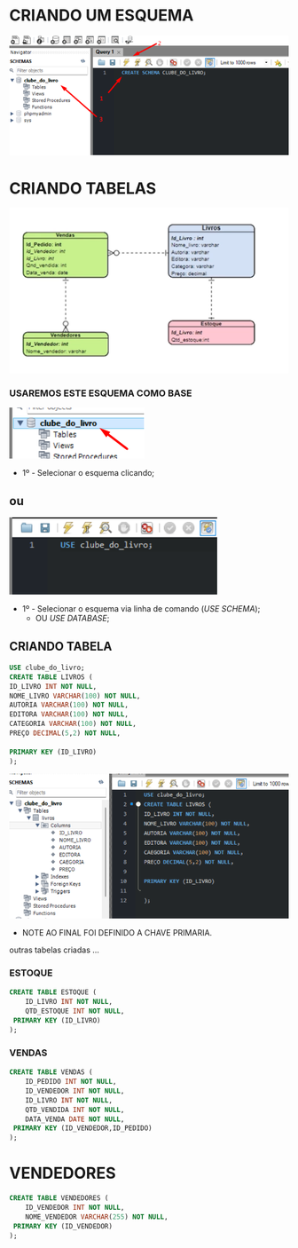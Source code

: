 # CRIANDO UM ESQUEMA

![SCHEMA](../img/CRIANDO%20SCHEMA.png)

# CRIANDO TABELAS

![CLUBE](../img/table_base1.png)
### USAREMOS ESTE ESQUEMA COMO BASE

![selecSchema](../img/select%20schema.png)
- 1º - Selecionar o esquema clicando;
## ou
![selectSchema](../img/select%20schema2.png)
- 1º - Selecionar o esquema via linha de comando (_USE SCHEMA_);
    - OU _USE DATABASE_;


## CRIANDO TABELA

```sql
USE clube_do_livro;
CREATE TABLE LIVROS (
ID_LIVRO INT NOT NULL,
NOME_LIVRO VARCHAR(100) NOT NULL,
AUTORIA VARCHAR(100) NOT NULL,
EDITORA VARCHAR(100) NOT NULL,
CATEGORIA VARCHAR(100) NOT NULL,
PREÇO DECIMAL(5,2) NOT NULL,

PRIMARY KEY (ID_LIVRO)
);
```

![primaryTable](../img/PRIMEIRATABLE.png)

- NOTE AO FINAL FOI DEFINIDO  A CHAVE PRIMARIA.


outras tabelas criadas ...
### ESTOQUE
````sql
CREATE TABLE ESTOQUE (
    ID_LIVRO INT NOT NULL,
    QTD_ESTOQUE INT NOT NULL,
 PRIMARY KEY (ID_LIVRO)
);

````
### VENDAS
````sql
CREATE TABLE VENDAS (
    ID_PEDIDO INT NOT NULL,
    ID_VENDEDOR INT NOT NULL,
    ID_LIVRO INT NOT NULL,
    QTD_VENDIDA INT NOT NULL,
    DATA_VENDA DATE NOT NULL,
 PRIMARY KEY (ID_VENDEDOR,ID_PEDIDO)
);
````
# VENDEDORES
````sql
CREATE TABLE VENDEDORES (
    ID_VENDEDOR INT NOT NULL,
    NOME_VENDEDOR VARCHAR(255) NOT NULL,
 PRIMARY KEY (ID_VENDEDOR)
);
````